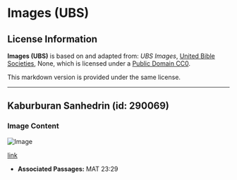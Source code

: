 # Images (UBS)

## License Information

**Images (UBS)** is based on and adapted from: _UBS Images_, [United Bible Societies](https://unitedbiblesocieties.org/), None, which is licensed under a [Public Domain CC0](https://creativecommons.org/public-domain/cc0/).

This markdown version is provided under the same license.



--------------------------------

## Kaburburan Sanhedrin (id: 290069)

### Image Content

![Image](https://cdn.aquifer.bible/aquifer-content/resources/Media/WEB-0789_sanhedrin_tombs.jpg)

[link](https://cdn.aquifer.bible/aquifer-content/resources/Media/WEB-0789_sanhedrin_tombs.jpg)

* **Associated Passages:** MAT 23:29

